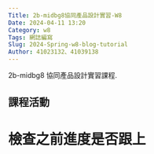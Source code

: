 ```yaml
---
Title: 2b-midbg8協同產品設計實習-W8
Date: 2024-04-11 13:20
Category: w8
Tags: 網誌編寫
Slug: 2024-Spring-w8-blog-tutorial
Author: 41023132、41039138
---
```


2b-midbg8 協同產品設計實習課程.

<!-- PELICAN_END_SUMMARY -->

## 課程活動

# 檢查之前進度是否跟上
